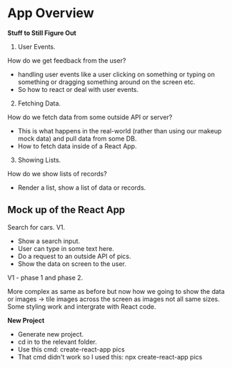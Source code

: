 # App Overview

**Stuff to Still Figure Out**

1. User Events.

How do we get feedback from the user?

- handling user events like a user clicking on something or typing on something or dragging something around on the screen etc.
- So how to react or deal with user events.

2. Fetching Data.

How do we fetch data from some outside API or server?

- This is what happens in the real-world (rather than using our makeup mock data) and pull data from some DB.
- How to fetch data inside of a React App.

3. Showing Lists.

How do we show lists of records?

- Render a list, show a list of data or records.

## Mock up of the React App

Search for cars. V1.

- Show a search input.
- User can type in some text here.
- Do a request to an outside API of pics.
- Show the data on screen to the user.

V1 - phase 1 and phase 2.

More complex as same as before but now how we going to show the data or images -> tile images across the screen as images not all same sizes. Some styling work and intergrate with React code.

**New Project**

- Generate new project.
- cd in to the relevant folder.
- Use this cmd: create-react-app pics
- That cmd didn't work so I used this: npx create-react-app pics
